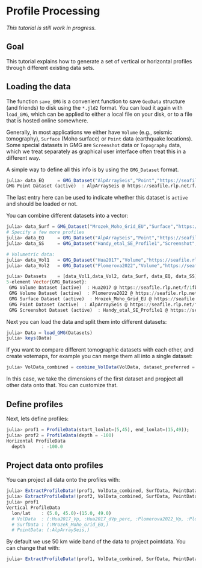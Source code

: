 # Profile Processing

*This tutorial is still work in progress.*

## Goal
This tutorial explains how to generate a set of vertical or horizontal profiles through different existing data sets.

## Loading the data
The function `save_GMG` is a convenient function to save `GeoData` structure (and friends) to disk using the `*.jld2` format. You can load it again with `load_GMG`, which can be applied to either a local file on your disk, or to a file that is hosted online somewhere.

Generally, in most applications we either have `Volume` (e.g., seismic tomography),  `Surface` (Moho surface) or `Point` data (earthquake locations). Some special datasets in GMG are `Screenshot` data or `Topography` data, which we treat separately as graphical user interface often treat this in a different way.

A simple way to define all this info is by using the `GMG_Dataset` format.
```julia
julia> data_EQ     = GMG_Dataset("AlpArraySeis","Point","https://seafile.rlp.net/f/87d565882eda40689666/?dl=1", true)
GMG Point Dataset (active)  : AlpArraySeis @ https://seafile.rlp.net/f/87d565882eda40689666/?dl=1
```
The last entry here can be used to indicate whether this dataset is `active` and should be loaded or not.

You can combine different datasets into a vector:
```julia
julia> data_Surf = GMG_Dataset("Mrozek_Moho_Grid_EU","Surface","https://seafile.rlp.net/f/483d9c7c808a4087ba9e/?dl=1", true);
# Specify a few more profiles
julia> data_EQ     = GMG_Dataset("AlpArraySeis","Point","https://seafile.rlp.net/f/87d565882eda40689666/?dl=1", true);
julia> data_SS     = GMG_Dataset("Handy_etal_SE_Profile1","Screenshot","https://seafile.rlp.net/f/5ffe580e765e4bd1bafe/?dl=1", true);

# Volumetric data:
julia> data_Vol1   = GMG_Dataset("Hua2017","Volume","https://seafile.rlp.net/f/1fb68b74e5d742d39e62/?dl=1", true);
julia> data_Vol2   = GMG_Dataset("Plomerova2022","Volume","https://seafile.rlp.net/f/abccb8d3302b4ef5af17/?dl=1", true);

julia> Datasets    = [data_Vol1,data_Vol2, data_Surf, data_EQ, data_SS]
5-element Vector{GMG_Dataset}:
 GMG Volume Dataset (active)  : Hua2017 @ https://seafile.rlp.net/f/1fb68b74e5d742d39e62/?dl=1
 GMG Volume Dataset (active)  : Plomerova2022 @ https://seafile.rlp.net/f/abccb8d3302b4ef5af17/?dl=1
 GMG Surface Dataset (active)  : Mrozek_Moho_Grid_EU @ https://seafile.rlp.net/f/483d9c7c808a4087ba9e/?dl=1
 GMG Point Dataset (active)  : AlpArraySeis @ https://seafile.rlp.net/f/87d565882eda40689666/?dl=1
 GMG Screenshot Dataset (active)  : Handy_etal_SE_Profile1 @ https://seafile.rlp.net/f/5ffe580e765e4bd1bafe/?dl=1
```

Next you can load the data and split them into different datasets:
```julia
julia> Data = load_GMG(Datasets)
julia> keys(Data)
```

If you want to compare different tomographic datasets with each other, and create votemaps, for example you can merge them all into a single dataset:
```julia
julia> VolData_combined = combine_VolData(VolData, dataset_preferred = 1)
```
In this case, we take the dimensions of the first dataset and propject all other data onto that. You can customize that.

## Define profiles

Next, lets define profiles:
```julia
julia> prof1 = ProfileData(start_lonlat=(5,45), end_lonlat=(15,49));
julia> prof2 = ProfileData(depth = -100)
Horizontal ProfileData
  depth      : -100.0
```

## Project data onto profiles
You can project all data onto the profiles with:
```julia
julia> ExtractProfileData!(prof1, VolData_combined, SurfData, PointData)
julia> ExtractProfileData!(prof2, VolData_combined, SurfData, PointData)
julia> prof1
Vertical ProfileData
  lon/lat    : (5.0, 45.0)-(15.0, 49.0)
  # VolData  : (:Hua2017_Vp, :Hua2017_dVp_perc, :Plomerova2022_Vp, :Plomerova2022_dVp, :x_profile)
  # SurfData : (:Mrozek_Moho_Grid_EU,)
  # PointData: (:AlpArraySeis,)
```

By default we use 50 km wide band of the data to project pointdata. You can change that with:
```julia
julia> ExtractProfileData!(prof1, VolData_combined, SurfData, PointData, section_width=10km)
```

<!---

# Test profile processing dataset routines
data_Surf = GMG_Dataset("Mrozek_Moho_Grid_EU","Surface","https://seafile.rlp.net/f/483d9c7c808a4087ba9e/?dl=1", true)
@test data_Surf.DirName == "https://seafile.rlp.net/f/483d9c7c808a4087ba9e/?dl=1"
@test data_Surf.Type == "Surface"
@test data_Surf.active == true
@test data_Surf.Name == "Mrozek_Moho_Grid_EU"

# Specify a few more profiles
data_EQ     = GMG_Dataset("AlpArraySeis","Point","https://seafile.rlp.net/f/87d565882eda40689666/?dl=1", true)
data_SS     = GMG_Dataset("Handy_etal_SE_Profile1","Screenshot","https://seafile.rlp.net/f/5ffe580e765e4bd1bafe/?dl=1", true)

# Note: the volumetric datasets are chosen as they are smaller in size (less download)
data_Vol1   = GMG_Dataset("Hua2017","Volume","https://seafile.rlp.net/f/1fb68b74e5d742d39e62/?dl=1", true)
data_Vol2   = GMG_Dataset("Plomerova2022","Volume","https://seafile.rlp.net/f/abccb8d3302b4ef5af17/?dl=1", true)
#data_Vol1   = GMG_Dataset("Paffrath2021","Volume","https://seafile.rlp.net/f/5c8c851af6764b5db20d/?dl=1", true)
#data_Vol2   = GMG_Dataset("Zhao2016","Volume","https://seafile.rlp.net/f/e81a6d075f6746609973/?dl=1", true)

# Now load these datasets into NamedTuples
SurfData        =   load_GMG(data_Surf)
PointData       =   load_GMG(data_EQ)
ScreenshotData  =   load_GMG(data_SS)
VolData         =   load_GMG(data_Vol1)
VolData         =   merge(VolData, load_GMG(data_Vol2))

# Combine all Datasets into one file
Datasets        =   [data_Vol1,data_Vol2, data_Surf, data_EQ, data_SS]

# Some tests with the loaded datasets
@test SurfData.Mrozek_Moho_Grid_EU.fields.MohoDepth[100,100] ≈ -58.6889km
@test keys(VolData) == (:Hua2017, :Plomerova2022)

# read datasets from file
Datasets_temp = Load_Dataset_file("test_files/AlpineData.txt")
@test Datasets_temp[2].DirName == GMG_Dataset("INGV","Point","./Seismicity/CLASS/class_seis_alps.jld2", true).DirName

# Load data of all Datasets & split them in type of data
DataVol, DataSurf, DataPoint, DataScreenshot, DataTopo = load_GMG(Datasets)
@test keys(DataVol) == (:Hua2017, :Plomerova2022)

# Combine volumetric datasets into one
VolData_combined1 = combine_VolData(VolData)
@test keys(VolData_combined1.fields) == (:Hua2017_Vp, :Hua2017_dVp_perc, :Plomerova2022_Vp, :Plomerova2022_dVp)

VolData_combined2 = combine_VolData(VolData, dims=(50,51,52))
@test VolData_combined2.fields.Hua2017_Vp[1000] ≈ 10.6904

VolData_combined3 = combine_VolData(VolData, lon=(1,22), lat=(40,52), dims=(50,51,52))
@test isnan(VolData_combined3.fields.Hua2017_Vp[1000])

# Define horizontal & vertical profiles
prof1 = ProfileData(start_lonlat=(5,45), end_lonlat=(15,49))
prof2 = ProfileData(depth = -100)
prof3 = ProfileData(start_lonlat=(5,45), end_lonlat=(5,49))
prof4 = ProfileData(depth = -20)

# test internal routines to intersect profile with volumetric data:
GeophysicalModelGenerator.CreateProfileVolume!(prof1, VolData_combined1)
@test prof1.VolData.fields.Hua2017_Vp[30,40] ≈ 9.141520976523731

GeophysicalModelGenerator.CreateProfileVolume!(prof2, VolData_combined1)
@test prof2.VolData.fields.Hua2017_Vp[30,40] ≈ 8.177263544536272

GeophysicalModelGenerator.CreateProfileVolume!(prof1, VolData_combined1,  Depth_extent=(-300, -100))
@test extrema(prof1.VolData.depth.val) == (-300.0, -100.0)

# Intersect surface data:
GeophysicalModelGenerator.CreateProfileSurface!(prof1,SurfData)
@test prof1.SurfData[1].fields.MohoDepth[80] ≈ -37.58791461075397km

# ditto with EQ data:
GeophysicalModelGenerator.CreateProfilePoint!(prof1,PointData, section_width=5km)
GeophysicalModelGenerator.CreateProfilePoint!(prof4,PointData, section_width=10km)
@test  length(prof1.PointData[1].lon) == 13
@test  length(prof4.PointData[1].lon) == 445


# Test the main profile extraction routines:
ExtractProfileData!(prof1, VolData_combined1, SurfData, PointData)
ExtractProfileData!(prof2, VolData_combined1, SurfData, PointData)
ExtractProfileData!(prof3, VolData_combined1, SurfData, PointData)
ExtractProfileData!(prof4, VolData_combined1, SurfData, PointData)

ExtractProfileData!(prof1, VolData_combined2, SurfData, PointData)
ExtractProfileData!(prof2, VolData_combined2, SurfData, PointData)
ExtractProfileData!(prof3, VolData_combined2, SurfData, PointData)
ExtractProfileData!(prof4, VolData_combined2, SurfData, PointData)

ExtractProfileData!(prof1, VolData_combined3, SurfData, PointData)
ExtractProfileData!(prof2, VolData_combined3, SurfData, PointData)
ExtractProfileData!(prof3, VolData_combined3, SurfData, PointData)
ExtractProfileData!(prof4, VolData_combined3, SurfData, PointData)

@test prof1.SurfData[1].fields[1][80] ≈ -37.58791461075397km
@test isempty(prof2.SurfData)
@test isnan(prof3.SurfData[1].fields[1][80])
@test isempty(prof4.SurfData)

# Read profiles from file
profile_list = ReadPickedProfiles("test_files/PickedProfiles.txt")
@test profile_list[5].start_lonlat == ProfileData(start_lonlat=(9.40627872242647, 45.5128223429144), end_lonlat=(7.85480813419117, 47.8635353553922)).start_lonlat

# Try the convenience function
DepthVol=nothing
DimsVolCross=(100,100)
Depth_extent=nothing
DimsSurfCross=(100,)
section_width=50km

profile_backwards_compat = ExtractProfileData("test_files/PickedProfiles.txt",1,"test_files/AlpineData_remote.txt",DimsVolCross=DimsVolCross,DepthVol=Depth_extent,DimsSurfCross=DimsSurfCross,WidthPointProfile=section_width)

@test length(profile_backwards_compat.PointData[1].lon) == 440

-->
